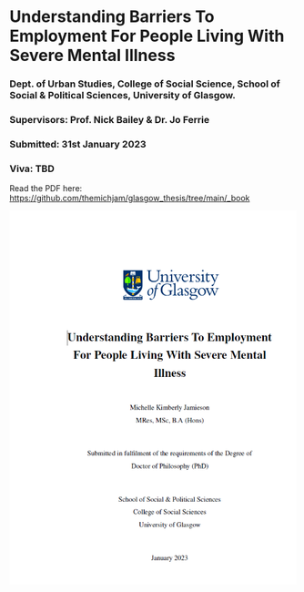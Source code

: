 # Understanding Barriers To Employment For People Living With Severe Mental Illness

### Dept. of Urban Studies, College of Social Science, School of Social & Political Sciences, University of Glasgow. 

### Supervisors: Prof. Nick Bailey & Dr. Jo Ferrie

### Submitted: 31st January 2023

### Viva: TBD

Read the PDF here: https://github.com/themichjam/glasgow_thesis/tree/main/_book

![](figure/frontcover.png)
